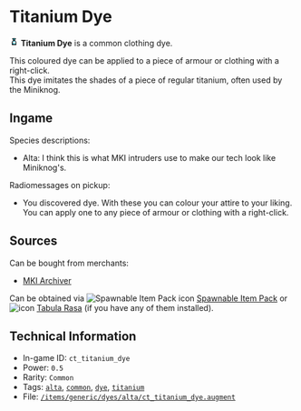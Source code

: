 # Titanium Dye

<img src="https://raw.githubusercontent.com/Ceterai/Enternia/main/items/generic/dyes/alta/ct_titanium_dye.png" alt="Titanium Dye icon" loading="lazy" width="auto" height="16px"/> **Titanium Dye** is a common clothing dye.

This coloured dye can be applied to a piece of armour or clothing with a right-click.  
This dye imitates the shades of a piece of regular titanium, often used by the Miniknog.

## Ingame

Species descriptions:

- Alta: I think this is what MKI intruders use to make our tech look like Miniknog's.

Radiomessages on pickup:

- You discovered dye. With these you can colour your attire to your liking. You can apply one to any piece of armour or clothing with a right-click.

## Sources

Can be bought from merchants:

- [MKI Archiver](https://ceterai.github.io/MyEnternia/Wiki/MKIArchiver)

Can be obtained via <img src="https://raw.githubusercontent.com/Silverfeelin/Starbound-SpawnableItemPack/master/interface/sip/iconSmall.png" alt="Spawnable Item Pack icon" width="18" height="14"/> [Spawnable Item Pack](https://steamcommunity.com/sharedfiles/filedetails/?id=733665104) or <img src="https://steamuserimages-a.akamaihd.net/ugc/263843960696222713/3EC9A7C005541F7D577EBCB8C5736B4EFC9973D6/" alt="icon" width="8" height="12"/> [Tabula Rasa](https://community.playstarbound.com/resources/the-tabula-rasa.3222/) (if you have any of them installed).

## Technical Information

- In-game ID: `ct_titanium_dye`
- Power: `0.5`
- Rarity: `Common`
- Tags: [`alta`](https://ceterai.github.io/MyEnternia/Wiki/Tags/Alta), [`common`](https://ceterai.github.io/MyEnternia/Wiki/Tags/Common), [`dye`](https://ceterai.github.io/MyEnternia/Wiki/Tags/Dye), [`titanium`](https://ceterai.github.io/MyEnternia/Wiki/Tags/Titanium)
- File: [`/items/generic/dyes/alta/ct_titanium_dye.augment`](https://github.com/Ceterai/Enternia/blob/main/items/generic/dyes/alta/ct_titanium_dye.augment)
